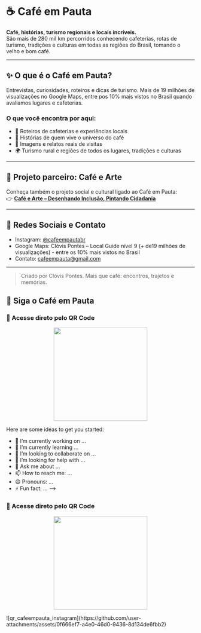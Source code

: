 # ☕ Café em Pauta

**Café, histórias, turismo regionais e locais incríveis.**  
São mais de 280 mil km percorridos conhecendo cafeterias, rotas de turismo, tradições e culturas em todas as regiões do Brasil, tomando o velho e bom café.

---

## ✨ O que é o Café em Pauta?

Entrevistas, curiosidades, roteiros e dicas de turismo. Mais de 19 milhões de visualizações no Google Maps, entre pos 10% mais vistos no Brasil quando avaliamos lugares e cafeterias.

### O que você encontra por aqui:
- 📍 Roteiros de cafeterias e experiências locais  
- 🎤 Histórias de quem vive o universo do café  
- 📸 Imagens e relatos reais de visitas  
- 🌍 Turismo rural e regiões de todos os lugares, tradições e culturas  

---

## 🤝 Projeto parceiro: Café e Arte

Conheça também o projeto social e cultural ligado ao Café em Pauta:  
👉 [**Café e Arte – Desenhando Inclusão, Pintando Cidadania**](https://github.com/cafeemarte/cafeearte)

---

## 🔗 Redes Sociais e Contato

- Instagram: [@cafeempautabr](https://instagram.com/cafeempautabr)  
- Google Maps: Clóvis Pontes – Local Guide nível 9 (+ de19 milhões de visualizações) - entre os 10% mais vistos no Brasil  
- Contato: cafeempauta@gmail.com  

---

> Criado por Clóvis Pontes. Mais que café: encontros, trajetos e memórias.

## 📱 Siga o Café em Pauta

### 📱 Acesse direto pelo QR Code

<p align="center">
  <img src="https://github.com/cafeempauta/cafeempauta/blob/main/qrcode.png?raw=true" width="250">
</p>

<!--
**cafeempauta/cafeempauta** is a ✨ _special_ ✨ repository because its `README.md` (this file) appears on your GitHub profile.
...
-->

Here are some ideas to get you started:

- 🔭 I’m currently working on ...
- 🌱 I’m currently learning ...
- 👯 I’m looking to collaborate on ...
- 🤔 I’m looking for help with ...
- 💬 Ask me about ...
- 📫 How to reach me: ...
- 😄 Pronouns: ...
- ⚡ Fun fact: ...
-->
### 📱 Acesse direto pelo QR Code

<p align="center">
  <img src="https://github.com/cafeempauta/cafeempauta/blob/main/qrcode.png?raw=true" width="250">
</p>
![qr_cafeempauta_instagram](https://github.com/user-attachments/assets/0f666ef7-a4e0-46d0-9436-8d134de6fbb2)
